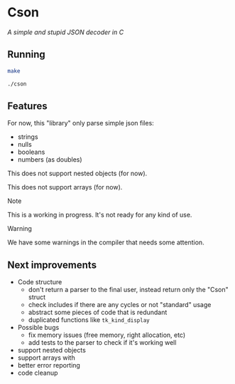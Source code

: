 # Cson

_A simple and stupid JSON decoder in C_

## Running

```bash
make
```

```bash
./cson
```

## Features

For now, this "library" only parse simple json files:

- strings
- nulls
- booleans
- numbers (as doubles)

This does not support nested objects (for now).

This does not support arrays (for now).

> [!NOTE]
> This is a working in progress. It's not ready for any kind of use.

> [!WARNING]
> We have some warnings in the compiler that needs some attention.

## Next improvements

- Code structure
    - don't return a parser to the final user, instead return only the "Cson" struct
    - check includes if there are any cycles or not "standard" usage
    - abstract some pieces of code that is redundant
    - duplicated functions like `tk_kind_display`
- Possible bugs
    - fix memory issues (free memory, right allocation, etc)
    - add tests to the parser to check if it's working well
- support nested objects
- support arrays with
- better error reporting
- code cleanup
